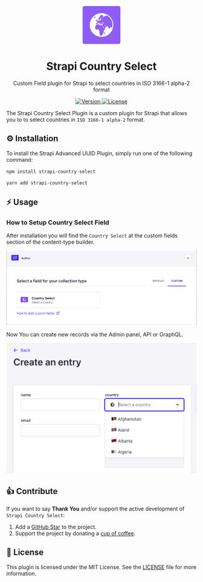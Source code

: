 <p align="center">
     <img src="./docs/screenshots/strapi-country-select.png" alt="Country Select" width="100">
</p>

<h1 align="center">
  Strapi Country Select
</h1>

<p align="center">Custom Field plugin for Strapi to select countries in ISO 3166-1 alpha-2 format</p>

<p align="center">
  <a href="https://www.npmjs.com/package/strapi-country-select">
    <img src="https://img.shields.io/npm/v/strapi-country-select" alt="Version">
    <img src="https://img.shields.io/npm/l/sstrapi-country-select" alt="License">
  </a>
</p>

The Strapi Country Select Plugin is a custom plugin for Strapi that allows you to to select countries in `ISO 3166-1 alpha-2` format.

## ⚙️ Installation

To install the Strapi Advanced UUID Plugin, simply run one of the following command:

```
npm install strapi-country-select
```

```
yarn add strapi-country-select
```

## ⚡️ Usage

### How to Setup Country Select Field

After installation you will find the `Country Select` at the custom fields section of the content-type builder.

![strapi country select](./docs/screenshots/screenshot-1.png)

Now You can create new records via the Admin panel, API or GraphQL.

![strapi country select](./docs/screenshots/screenshot-2.png)

## 👍 Contribute

If you want to say **Thank You** and/or support the active development of `Strapi Country Select`:

1. Add a [GitHub Star](https://github.com/Dulajdeshan/strapi-country-select/stargazers) to the project.
2. Support the project by donating a [cup of coffee](https://buymeacoff.ee/dulajdeshan).

## 🧾 License

This plugin is licensed under the MIT License. See the [LICENSE](./LICENSE.md) file for more information.
